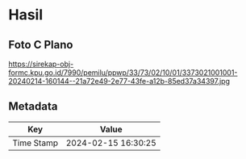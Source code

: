 # Hasil

## Foto C Plano

https://sirekap-obj-formc.kpu.go.id/7990/pemilu/ppwp/33/73/02/10/01/3373021001001-20240214-160144--21a72e49-2e77-43fe-a12b-85ed37a34397.jpg


## Metadata

| Key        | Value               |
| ---------- | ------------------- |
| Time Stamp | 2024-02-15 16:30:25 |



